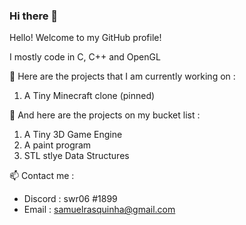 ### Hi there 👋

<!--
**swr06/swr06** is a ✨ _special_ ✨ repository because its `README.md` (this file) appears on your GitHub profile.

Here are some ideas to get you started:

- 🔭 I’m currently working on ...
- 🌱 I’m currently learning ...
- 👯 I’m looking to collaborate on ...
- 🤔 I’m looking for help with ...
- 💬 Ask me about ...
- 📫 How to reach me: ...
- 😄 Pronouns: ...
- ⚡ Fun fact: ...
-->

Hello! Welcome to my GitHub profile! 

I mostly code in C, C++ and OpenGL 

🔭 Here are the projects that I am currently working on :
  1) A Tiny Minecraft clone (pinned)

🔭 And here are the projects on my bucket list : 
  1) A Tiny 3D Game Engine
  2) A paint program
  3) STL stlye Data Structures

📫 Contact me :
- Discord : swr06 #1899
- Email : samuelrasquinha@gmail.com
